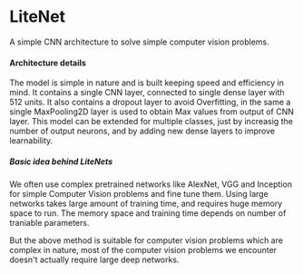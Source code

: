 # LiteNet
A simple CNN architecture to solve simple computer vision problems.


<h4>Architecture details </h4>
<p>The model is simple in nature and is built keeping speed and efficiency in mind. It contains a single CNN layer, connected to single dense layer with 512 units. It also contains a dropout layer to avoid Overfitting, in the same a single MaxPooling2D layer is used to obtain Max values from output of CNN layer. This model can be extended for multiple classes, just by increasig the number of output neurons, and by adding new dense layers to improve learnability. </p>

<h5>Basic idea behind LiteNets </h5>
<p>We often use complex pretrained networks like AlexNet, VGG and Inception for simple Computer Vision problems and fine tune them. Using large networks takes large amount of training time, and requires huge memory space to run. The memory space and training time depends on number of traniable parameters.</p>  

<p>   But the above method is suitable for computer vision problems which are complex in nature, most of the computer vision problems we encounter doesn't actually require large deep networks. </p>
